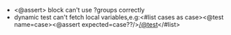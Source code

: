 - <@assert> block can't use ?groups correctly
- dynamic test can't fetch local variables,e.g:<#list cases as case><@test name=case><@assert expected=case??/></@test></#list>